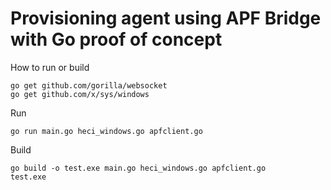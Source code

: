 # Provisioning agent using APF Bridge with Go proof of concept
How to run or build

~~~~
go get github.com/gorilla/websocket
go get github.com/x/sys/windows
~~~~

Run
~~~~
go run main.go heci_windows.go apfclient.go
~~~~

Build
~~~~
go build -o test.exe main.go heci_windows.go apfclient.go
test.exe
~~~~